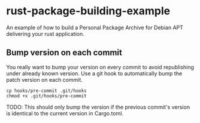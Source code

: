 # rust-package-building-example

An example of how to build a Personal Package Archive for Debian APT delivering your rust application.

## Bump version on each commit

You really want to bump your version on every commit to avoid republishing under already known version.
Use a git hook to automatically bump the patch version on each commit.

    cp hooks/pre-commit .git/hooks
    chmod +x .git/hooks/pre-commit

TODO: This should only bump the version if the previous commit's version is identical to the current version in
Cargo.toml. 
